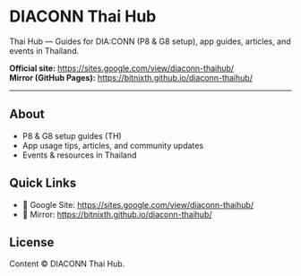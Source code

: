 # DIACONN Thai Hub

Thai Hub — Guides for DIA:CONN (P8 & G8 setup), app guides, articles, and events in Thailand.

**Official site:** https://sites.google.com/view/diaconn-thaihub/  
**Mirror (GitHub Pages):** https://bitnixth.github.io/diaconn-thaihub/

---

## About
- P8 & G8 setup guides (TH)
- App usage tips, articles, and community updates
- Events & resources in Thailand

## Quick Links
- 🔗 Google Site: https://sites.google.com/view/diaconn-thaihub/
- 🔁 Mirror: https://bitnixth.github.io/diaconn-thaihub/

## License
Content © DIACONN Thai Hub.
